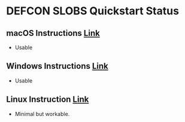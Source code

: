# DEFCON SLOBS Quickstart Status

## macOS Instructions [Link](macOS.md)
 - Usable
 
## Windows Instructions [Link](windows.md)
 - Usable
 
## Linux Instruction [Link](linux.md)
 - Minimal but workable.
